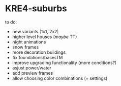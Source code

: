 # KRE4-suburbs

to do:
  
  - new variants (1x1, 2x2)
  - higher level houses (*maybe* TT)
  - night animations
  - snow frames
  - more decoration buildings
  - fix foundations/basesTM
  - improve upgrading functionality (more conditions?)
  - asjust power/water
  - add preview frames
  - allow choosing color combinations (+ settings)
